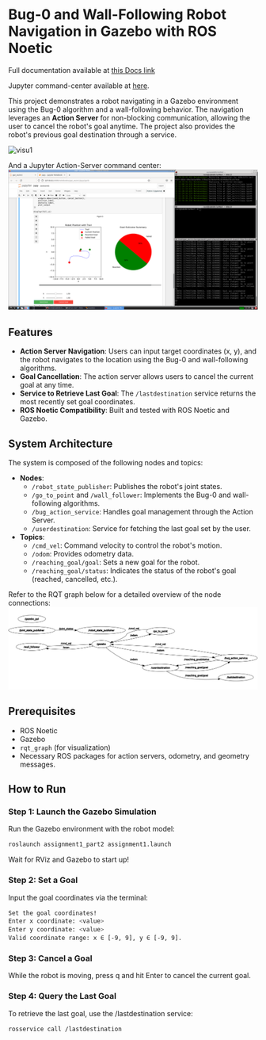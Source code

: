 # Bug-0 and Wall-Following Robot Navigation in Gazebo with ROS Noetic

Full documentation available at [this Docs link](https://milwd.github.io/gaz_ws/)

Jupyter command-center available at [here](https://github.com/milwd/gaz_ws/blob/withjupy/src/jupy.ipynb).

This project demonstrates a robot navigating in a Gazebo environment using the Bug-0 algorithm and a wall-following behavior. The navigation leverages an **Action Server** for non-blocking communication, allowing the user to cancel the robot's goal anytime. The project also provides the robot's previous goal destination through a service.

![visu1](visu1.gif)

And a Jupyter Action-Server command center:
![visu2](Screenshot2025-04-11.png)

## Features
- **Action Server Navigation**: Users can input target coordinates (x, y), and the robot navigates to the location using the Bug-0 and wall-following algorithms.
- **Goal Cancellation**: The action server allows users to cancel the current goal at any time.
- **Service to Retrieve Last Goal**: The `/lastdestination` service returns the most recently set goal coordinates.
- **ROS Noetic Compatibility**: Built and tested with ROS Noetic and Gazebo.

## System Architecture
The system is composed of the following nodes and topics:

- **Nodes**:
  - `/robot_state_publisher`: Publishes the robot's joint states.
  - `/go_to_point` and `/wall_follower`: Implements the Bug-0 and wall-following algorithms.
  - `/bug_action_service`: Handles goal management through the Action Server.
  - `/userdestination`: Service for fetching the last goal set by the user.
- **Topics**:
  - `/cmd_vel`: Command velocity to control the robot's motion.
  - `/odom`: Provides odometry data.
  - `/reaching_goal/goal`: Sets a new goal for the robot.
  - `/reaching_goal/status`: Indicates the status of the robot's goal (reached, cancelled, etc.).

Refer to the RQT graph below for a detailed overview of the node connections:
![RQT Graph](rqtgraph1.png)

## Prerequisites
- ROS Noetic
- Gazebo
- `rqt_graph` (for visualization)
- Necessary ROS packages for action servers, odometry, and geometry messages.

## How to Run

### Step 1: Launch the Gazebo Simulation
Run the Gazebo environment with the robot model:
```bash
roslaunch assignment1_part2 assignment1.launch
```    
Wait for RViz and Gazebo to start up!

### Step 2: Set a Goal
Input the goal coordinates via the terminal:
```bash
Set the goal coordinates!
Enter x coordinate: <value>
Enter y coordinate: <value>
Valid coordinate range: x ∈ [-9, 9], y ∈ [-9, 9].
```    

### Step 3: Cancel a Goal
While the robot is moving, press q and hit Enter to cancel the current goal.

### Step 4: Query the Last Goal
To retrieve the last goal, use the /lastdestination service:
```bash
rosservice call /lastdestination
```    
